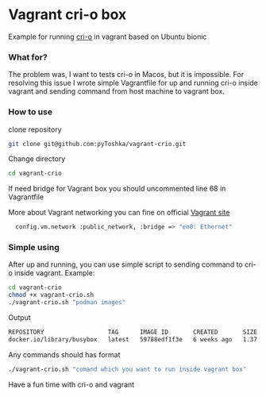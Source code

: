 # Vagrant cri-o box
Example for running [cri-o](https://github.com/kubernetes-sigs/cri-o) in vagrant based on Ubuntu bionic

### What for?
The problem was, I want to tests cri-o in Macos, but it is impossible.
For resolving this issue I wrote simple Vagrantfile for up and running cri-o inside vagrant and sending command from host machine to vagrant box.

### How to use
clone repository
```bash
git clone git@github.com:pyToshka/vagrant-crio.git
```

Change directory

```bash
cd vagrant-crio
```
If need bridge for Vagrant box you should uncommented line 68 in Vagrantfile

More about Vagrant networking you can fine on official [Vagrant site](https://www.vagrantup.com/docs/networking/public_network.html)
```bash
  config.vm.network :public_network, :bridge => "en0: Ethernet"

```

### Simple using

After up and running, you can use simple script to sending command to cri-o inside vagrant.
Example:

```bash
cd vagrant-crio
chmod +x vagrant-crio.sh
./vagrant-crio.sh "podman images"

```

Output

```bash
REPOSITORY                  TAG      IMAGE ID       CREATED       SIZE
docker.io/library/busybox   latest   59788edf1f3e   6 weeks ago   1.37 MB

```

Any commands should has format

```bash
./vagrant-crio.sh "comand which you want to run inside vagrant box"
```


Have a fun time with cri-o and vagrant